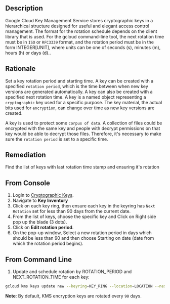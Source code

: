 ## Description

Google Cloud Key Management Service stores cryptographic keys in a hierarchical structure designed for useful and elegant access control management.
The format for the rotation schedule depends on the client library that is used. For the gcloud command-line tool, the next rotation time must be in `ISO` or `RFC3339` format, and the rotation period must be in the form INTEGER[UNIT], where units can be one of seconds (s), minutes (m), hours (h) or days (d)..

## Rationale

Set a key rotation period and starting time. A key can be created with a specified `rotation period`, which is the time between when new key versions are generated automatically. A key can also be created with a specified next rotation time. A key is a named object representing a `cryptographic` key used for a specific purpose. The key material, the actual bits used for `encryption`, can change over time as new key versions are created.

A key is used to protect some `corpus of data`. A collection of files could be encrypted with the same key and people with decrypt permissions on that key would be able to decrypt those files. Therefore, it's necessary to make sure the `rotation period` is set to a specific time.

## Remediation

Find the list of keys with last rotation time stamp and ensuring it's rotation

## From Console

1. Login to [Cryptographic Keys](https://console.cloud.google.com/security/kms).
2. Navigate to **Key Inventory**
3. Click on each key ring, then ensure each key in the keyring has `Next Rotation` set for less than 90 days from the current date.
4. From the list of keys, choose the specific key and Click on Right side pop up the blade (3 dots).
5. Click on **Edit rotation period**.
6. On the pop-up window, Select a new rotation period in days which should be
less than 90 and then choose Starting on date (date from which the rotation
period begins).

## From Command Line

1. Update and schedule rotation by ROTATION_PERIOD and NEXT_ROTATION_TIME for each key:
  ```bash
  gcloud kms keys update new --keyring=KEY_RING --location=LOCATION --nextrotation-time=NEXT_ROTATION_TIME --rotation-period=ROTATION_PERIOD
  ```

**Note**: By default, KMS encryption keys are rotated every `90` days.
